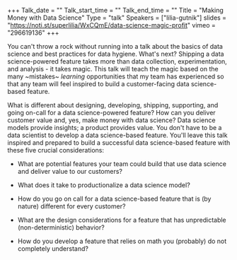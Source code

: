 +++
Talk_date = ""
Talk_start_time = ""
Talk_end_time = ""
Title = "Making Money with Data Science"
Type = "talk"
Speakers = ["lilia-gutnik"]
slides = "https://noti.st/superlilia/WxCQmE/data-science-magic-profit"
vimeo = "296619136"
+++

You can't throw a rock without running into a talk about the basics of data science and best practices for data hygiene. What's next? Shipping a data science-powered feature takes more than data collection, experimentation, and analysis - it takes magic. This talk will teach the magic based on the many ~mistakes~ *learning* opportunities that my team has experienced so that any team will feel inspired to build a customer-facing data science-based feature.

 

What is different about designing, developing, shipping, supporting, and going on-call for a data science-powered feature? How can you deliver customer value and, yes, make money with data science? Data science models provide insights; a product provides value. You don't have to be a data scientist to develop a data science-based feature. You'll leave this talk inspired and prepared to build a successful data science-based feature with these five crucial considerations:



- What are potential features your team could build that use data science and deliver value to our customers?

- What does it take to productionalize a data science model?

- How do you go on call for a data science-based feature that is (by nature) different for every customer?

- What are the design considerations for a feature that has unpredictable (non-deterministic) behavior?

- How do you develop a feature that relies on math you (probably) do not completely understand? 


